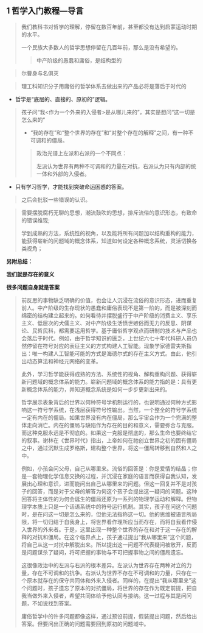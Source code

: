 ## 1 哲学入门教程—导言

> 我们教科书对哲学的理解，停留在数百年前，甚至都没有达到启蒙运动时期的水平。
>
> 一个民族大多数人的哲学思想停留在几百年前，那么是没有希望的。
>
> > 中产阶级的愚蠢和庸俗，是结构型的

> 尔曹身与名俱灭

> 理工科知识分子用庸俗的哲学体系去做出来的产品必将是落后于时代的

* 哲学是“底层的、直接的、原初的”逻辑。

> 孩子问“我<作为一个外来的入侵者>是从哪儿来的”，其实是想问“这一切是怎么来的”
>
> * “我的存在”和“整个世界的存在”和“对整个存在的解释”之间，有一种不可调和的僵局。
>
> > 政治光谱上左派和右派的一个不同点：
> >
> > 左派认为世界有两种不可调和的力量在对抗，右派认为只有内部的统一体和外部的入侵者。

* 只有学习哲学，才能找到突破命运困惑的答案。

> 之后会批驳一些错误的认识。

> 需要摆脱腐朽无聊的思想，潮流鼓吹的思想，排斥流俗的意识形态，有致命的错误维现;
>
> 学到成熟的方法，系统性的视角，以及能将所有问题加以结构重构的能力，能获得崭新的问题域的概念体系，知道如何设定各种概念系统，灵活切换各类视角；



 







**另附总结：**

**我们就是存在的意义**

**很多问题自身就是答案**

> 前反思的事物缺乏明确的价值，也会让人沉浸在流俗的意识形态，进而重复前人。中产阶级的生存现状的愚蠢和庸俗表现不是第一阶的，而是被深刻而绵密的结构建立起来的。如何看待并摆脱盛行于中产阶级的消费主义、享乐主义、低层次的犬儒主义、对中产阶级生活愤世嫉俗而无力的反思、阴谋论、民哲民科，都需要运用哲学。基于庸俗哲学观点而研制的技术与产品也会落后于时代。例如，由于哲学知识的匮乏，上世纪六七十年代科研人员仍然停留在符号对应的表征主义的方式构建人工智能。现象学家德雷夫斯指出：唯一构建人工智能可能的方式是海德尔式的存在主义方式。由此，他引出动态算法和神经元网络的变革。
>
> 此外，学习哲学能获得成熟的方法、系统性的视角、解构重构问题、获得崭新问题域的概念体系的能力。崭新问题域的概念体系的能力指的是：具有更新概念体系的能力，并知道概念系统是如何一步步更新出来的。
>
> 哲学展示表象背后的世界以何种符号学机制运行的，也说明通过何种方式影响这一符号学系统，在浅层获得符号性输出。当然，一个整全的符号学系统一定有内在的僵局。如果世界没有内在僵局，那么宇宙会作为一个完满的整体走向消亡。内在的僵局与缺陷作为存在的目的和意义，需要弥合与克服。而这种克服永远是不彻底的。如果这一克服是彻底的，那么生命也要终结它的叙事。谢林在《世界时代》指出，上帝如何在祂创立世界之初的固有僵局之中，通过沉默生成罗格斯，建构整个世界，将这一僵局转移到自然和人之中。
>
> 例如，小孩会问父母，自己从哪里来。流俗的回答是：你是爱情的结晶；你是一套物理化学信息交换的过程，并沉浸在家庭的语言而获得自我认知，发展出心理和意识，进而能问出自己从哪里来的问题。但这一回复并不是对孩子的回答，而是对于父母的解答为何这个孩子会提出这一疑问的问题。这种回答将主体性的为何会诞生的僵局还原为一系列的物理学运动和解释。但物理学本质上只是一个话语系统中的符号运行机制。其实，孩子在问这个问题时，是在问这一切是怎么来的，但他无法指称这一切。他的思维被语言所局限，将一切归结于自我身上，将世界看作理所应当而存在，而将自我看作侵入世界的外来者。于是，这里出现一种整个世界的存在和对于这一存在的解释的对抗和僵局。在这个临界点上，孩子通过提出“我从哪里来”这个问题，将自己从这一对抗中解脱出来。所以提出这一问题不代表疑问被敞开，反而是问题谋杀了疑问，将可把握的事物与不可把握事物之间的僵局遗忘。
>
> 这很像政治中的左派与右派的根本差异。左派认为世界存在两种对立的力量，存在不可调和的抗争。右派认为世界不存在不可调和的力量，只存在一个原本就存在的保守共同体和外来入侵者。同样的，在提出“我从哪里来”这个问题时，孩子遗忘了原本的对抗僵局，将世界的存在作为既定前提，把自我当做外来入侵者，希望共同体给予他认同与接纳。这一过程与其是问问题，不如说找到答案。
>
> 庸俗哲学中的许多问题都像这样，通过预设前提，假装提出问题，然后给出答案。但要问出正确的问题需要回到原初的问题域中。

